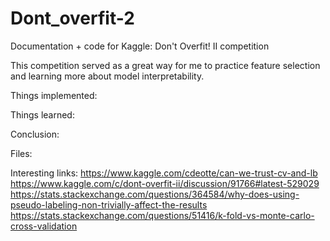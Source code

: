 # Dont_overfit-2
Documentation + code for Kaggle: Don't Overfit! II competition

This competition served as a great way for me to practice feature selection and learning more about model interpretability. 

Things implemented:

Things learned:

Conclusion:

Files:

Interesting links:
https://www.kaggle.com/cdeotte/can-we-trust-cv-and-lb
https://www.kaggle.com/c/dont-overfit-ii/discussion/91766#latest-529029
https://stats.stackexchange.com/questions/364584/why-does-using-pseudo-labeling-non-trivially-affect-the-results
https://stats.stackexchange.com/questions/51416/k-fold-vs-monte-carlo-cross-validation
